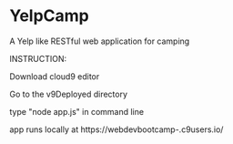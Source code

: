 # YelpCamp
A Yelp like RESTful web application for camping

INSTRUCTION:

Download cloud9 editor

Go to the v9Deployed directory

type "node app.js" in command line

app runs locally at https://webdevbootcamp-<username>.c9users.io/

